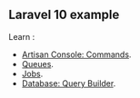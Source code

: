## Laravel 10 example

Learn :

- [Artisan Console: Commands](https://laravel.com/docs/10.x/artisan).
- [Queues](https://laravel.com/docs/10.x/queues).
- [Jobs](https://laravel.com/docs/10.x/queues#creating-jobs).
- [Database: Query Builder](https://laravel.com/docs/10.x/queries).